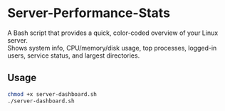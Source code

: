 # Server-Performance-Stats

A Bash script that provides a quick, color-coded overview of your Linux server.  
Shows system info, CPU/memory/disk usage, top processes, logged-in users, service status, and largest directories.  

## Usage

```bash
chmod +x server-dashboard.sh
./server-dashboard.sh
